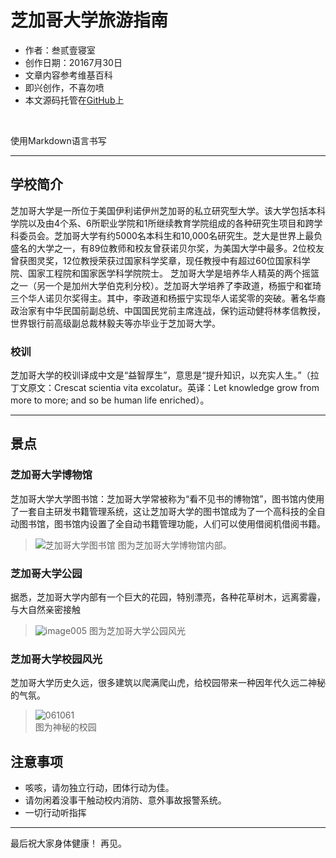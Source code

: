 芝加哥大学旅游指南
===============
- 作者：叁贰壹寝室
- 创作日期：20167月30日
- 文章内容参考维基百科
- 即兴创作，不喜勿喷
- 本文源码托管在[GitHub](https://github.com/weilantian/zhiJiaGeDaXueLvYouZhiNan)上
<br>

使用Markdown语言书写

---


## 学校简介
芝加哥大学是一所位于美国伊利诺伊州芝加哥的私立研究型大学。该大学包括本科学院以及由4个系、6所职业学院和1所继续教育学院组成的各种研究生项目和跨学科委员会。芝加哥大学有约5000名本科生和10,000名研究生。芝大是世界上最负盛名的大学之一，有89位教师和校友曾获诺贝尔奖，为美国大学中最多。2位校友曾获图灵奖，12位教授荣获过国家科学奖章，现任教授中有超过60位国家科学院、国家工程院和国家医学科学院院士。 芝加哥大学是培养华人精英的两个摇篮之一（另一个是加州大学伯克利分校）。芝加哥大学培养了李政道，杨振宁和崔琦三个华人诺贝尔奖得主。其中，李政道和杨振宁实现华人诺奖零的突破。著名华裔政治家有中华民国前副总统、中国国民党前主席连战，保钓运动健将林孝信教授，世界银行前高级副总裁林毅夫等亦毕业于芝加哥大学。

### 校训

芝加哥大学的校训译成中文是“益智厚生”，意思是“提升知识，以充实人生。”（拉丁文原文：Crescat scientia vita excolatur。英译：Let knowledge grow from more to more; and so be human life enriched）。

---

## 景点

### 芝加哥大学博物馆

芝加哥大学大学图书馆：芝加哥大学常被称为“看不见书的博物馆”，图书馆内使用了一套自主研发书籍管理系统，这让芝加哥大学的图书馆成为了一个高科技的全自动图书馆，图书馆内设置了全自动书籍管理功能，人们可以使用借阅机借阅书籍。
>![芝加哥大学图书馆](http://i.imgur.com/qLbzig5.jpg)
图为芝加哥大学博物馆内部。

### 芝加哥大学公园

据悉，芝加哥大学内部有一个巨大的花园，特别漂亮，各种花草树木，远离雾霾，与大自然亲密接触
>![image005](http://i.imgur.com/BkpMWC2.jpg)
图为芝加哥大学公园风光

### 芝加哥大学校园风光

芝加哥大学历史久远，很多建筑以爬满爬山虎，给校园带来一种因年代久远二神秘的气氛。
>![061061](http://i.imgur.com/5rLZbXi.jpg)
><br>
>图为神秘的校园

## 注意事项

- 咳咳，请勿独立行动，团体行动为佳。
- 请勿闲着没事干触动校内消防、意外事故报警系统。
- 一切行动听指挥

---

最后祝大家身体健康！
再见。


